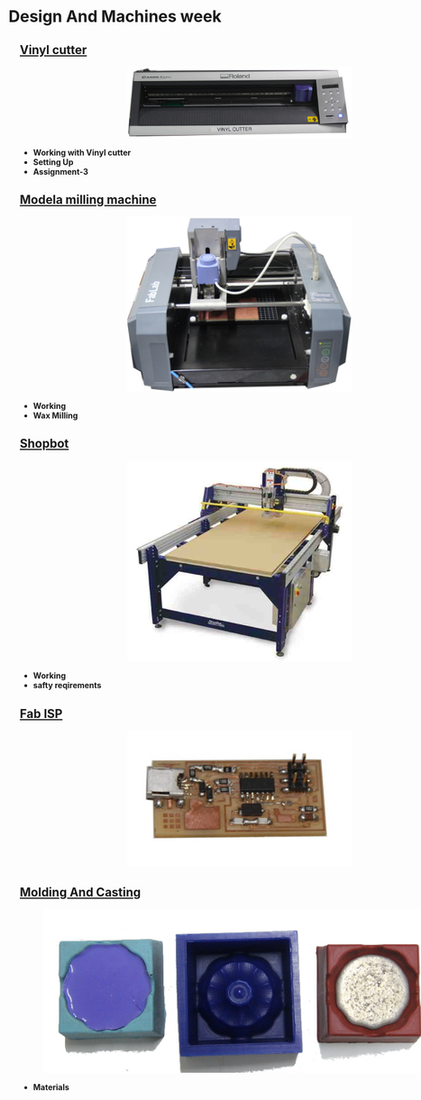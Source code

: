 <div style="width:800px; margin:0 auto;">

# Design And Machines week

<div style="margin-left:2.5%">

## [Vinyl cutter](week2_1.html)

<center><a href="week2_1.html"><img src="img/vinyl_cutter/vinyl1.png" width= "400"/></a></center>

* <b>Working with Vinyl cutter</b>
* <b>Setting Up</b>
* <b>Assignment-3</b>

## [Modela milling machine](week2_2.html)

<center><a href="week2_2.html"><img src="img/modella_milling/m.JPG" width= "400"/></a></center>

* <b>Working</b>
* <b>Wax Milling</b>


## [Shopbot](week2_4.html)

<center><a href="week2_4.html"><img src="img/shopbot/shopbot.jpg" width= "400"/></a></center>

* <b>Working</b>
* <b>safty reqirements</b>


## [Fab ISP](week2_3.html)

<center><a href="week2_3.html"><img src="img/fabISP/fabISP1.JPG" width= "400"/></a></center>




## [Molding And Casting](week2_5.html)

<center><a href="week2_5.html"><img src="img/mould_cast/mc2.JPG" width= "700"/></a></center>

* <b>Materials</b>

</div>
